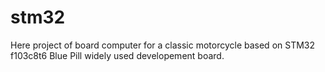 # stm32
Here project of board computer for a classic motorcycle based on STM32 f103c8t6 Blue Pill widely used developement board.
